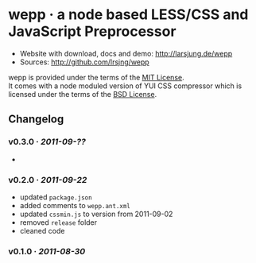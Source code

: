 # wepp · a node based LESS/CSS and JavaScript Preprocessor

* Website with download, docs and demo: <http://larsjung.de/wepp>
* Sources: <http://github.com/lrsjng/wepp>

wepp is provided under the terms of the [MIT License](http://github.com/lrsjng/wepp/blob/master/LICENSE.txt).  
It comes with a node moduled version of YUI CSS compressor which is licensed under the terms
of the [BSD License](http://github.com/lrsjng/wepp/blob/master/src/wepp/lib/cssmin.js).


## Changelog

### v0.3.0 · *2011-09-??*

* 


### v0.2.0 · *2011-09-22*

* updated `package.json`
* added comments to `wepp.ant.xml`
* updated `cssmin.js` to version from 2011-09-02
* removed `release` folder
* cleaned code


### v0.1.0 · *2011-08-30*

